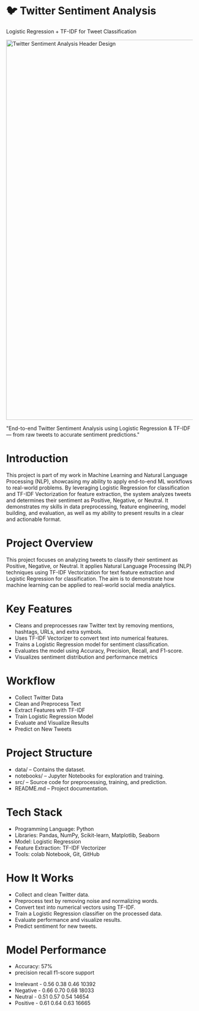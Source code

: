 # 🐦 Twitter Sentiment Analysis
Logistic Regression + TF-IDF for Tweet Classification

<img width="1536" height="1024" alt="Twitter Sentiment Analysis Header Design" src="https://github.com/user-attachments/assets/b74a4ee4-2d9d-45cc-a742-57cdc9afaa93" />


"End-to-end Twitter Sentiment Analysis using Logistic Regression & TF-IDF — from raw tweets to accurate sentiment predictions."

# Introduction
This project is part of my work in Machine Learning and Natural Language Processing (NLP), showcasing my ability to apply end-to-end ML workflows to real-world problems.
By leveraging Logistic Regression for classification and TF-IDF Vectorization for feature extraction, the system analyzes tweets and determines their sentiment as Positive, Negative, or Neutral.
It demonstrates my skills in data preprocessing, feature engineering, model building, and evaluation, as well as my ability to present results in a clear and actionable format.

# Project Overview
This project focuses on analyzing tweets to classify their sentiment as Positive, Negative, or Neutral.
It applies Natural Language Processing (NLP) techniques using TF-IDF Vectorization for text feature extraction and Logistic Regression for classification.
The aim is to demonstrate how machine learning can be applied to real-world social media analytics.

# Key Features
* Cleans and preprocesses raw Twitter text by removing mentions, hashtags, URLs, and extra symbols.
* Uses TF-IDF Vectorizer to convert text into numerical features.
* Trains a Logistic Regression model for sentiment classification.
* Evaluates the model using Accuracy, Precision, Recall, and F1-score.
* Visualizes sentiment distribution and performance metrics

# Workflow
* Collect Twitter Data
* Clean and Preprocess Text
* Extract Features with TF-IDF
* Train Logistic Regression Model
* Evaluate and Visualize Results
* Predict on New Tweets

# Project Structure
* data/ – Contains the dataset.
* notebooks/ – Jupyter Notebooks for exploration and training.
* src/ – Source code for preprocessing, training, and prediction.
* README.md – Project documentation.

# Tech Stack
* Programming Language: Python
* Libraries: Pandas, NumPy, Scikit-learn, Matplotlib, Seaborn
* Model: Logistic Regression
* Feature Extraction: TF-IDF Vectorizer
* Tools: colab Notebook, Git, GitHub

# How It Works
* Collect and clean Twitter data.
* Preprocess text by removing noise and normalizing words.
* Convert text into numerical vectors using TF-IDF.
* Train a Logistic Regression classifier on the processed data.
* Evaluate performance and visualize results.
* Predict sentiment for new tweets.

# Model Performance
* Accuracy: 57%
*  precision    recall  f1-score   support

 - Irrelevant     -  0.56      0.38      0.46     10392
 -  Negative      -  0.66      0.70      0.68     18033
 -   Neutral      -  0.51      0.57      0.54     14654
 -   Positive     -  0.61      0.64      0.63     16665

